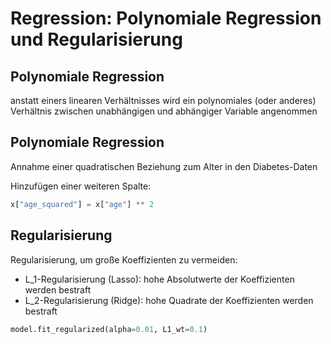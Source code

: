 # Regression: Polynomiale Regression und Regularisierung

## Polynomiale Regression

anstatt einers linearen Verhältnisses wird ein polynomiales (oder anderes) Verhältnis zwischen unabhängigen und abhängiger Variable angenommen

## Polynomiale Regression

Annahme einer quadratischen Beziehung zum Alter in den Diabetes-Daten

Hinzufügen einer weiteren Spalte:

```py
x["age_squared"] = x["age"] ** 2
```

## Regularisierung

Regularisierung, um große Koeffizienten zu vermeiden:

- L_1-Regularisierung (Lasso): hohe Absolutwerte der Koeffizienten werden bestraft
- L_2-Regularisierung (Ridge): hohe Quadrate der Koeffizienten werden bestraft

```py
model.fit_regularized(alpha=0.01, L1_wt=0.1)
```
